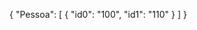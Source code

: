 {
    "Pessoa": [
        {
                "id0": "100",
                "id1": "110"
        }
    ]
}

